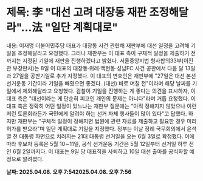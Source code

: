 # **제목: 李 "대선 고려 대장동 재판 조정해달라"…法 "일단 계획대로"**

  내용: 이재명 더불어민주당 대표가 대장동 사건 관련해 재판부에 대선 일정을 고려해 기일을 조정해달라고 요청했다. 그러나 재판부는 이 대표 측이 구체적 일정을 제출하기 전까지는 지정된 기일에 재판을 진행하겠다고 밝혔다.            서울중앙지법 형사합의33부(이진관 부장판사)는 8일 이 대표의 대장동·위례·백현동·성남FC 사건 공판에서 다음 달 13일과 27일을 공판기일로 추가 지정했다.            이 대표의 변호인은 재판부에 "27일은 대선 본선 선거운동 기간이라 기일을 빼줬으면 좋겠다. (대선) 바로 며칠 전"이라며 해당 날짜를 기일에서 제외해달라고 요청했다.           검찰이 기일을 진행하는 게 좋다는 의견을 표시하자, 이 대표 측은 "대선이라는 게 단순히 피고인 개인의 문제는 아니다"라며 거듭 요청했다.           이 대표 측은 정확히 어떤 일정이 있느냐는 재판부 질문에는 "아직 정해지지 않았으나 이런저런 토론회라든가 국민에게 알려야 하는 선거 자체 행사들이 많이 있다"고 답했다.           하지만 재판부는 "구체적 일정이 정해지면 법원에 관련 자료를 제출하고 필요한 경우 미리 허가를 받으라"며 일단 계획대로 기일을 지정했다.           정부는 이날 정례 국무회의에서 윤석열 전 대통령 파면으로 치러지는 21대 대통령 선거일을 오는 6월 3일로 확정했다. 이에 따라 후보자 등록은 5월 10∼11일, 공식 선거운동 기간은 5월 12일부터 선거일 하루 전인 6월 2일까지다.           이 대표는 9일 당 대표직을 사퇴하고 10일 대선 출마를 공식화할 예정으로 알려졌다.

  **날짜: 2025.04.08. 오후 7:542025.04.08. 오후 7:56**